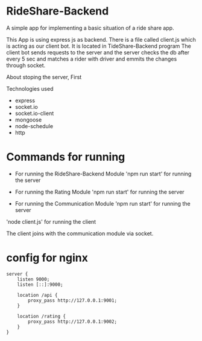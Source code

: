 # RideShare-Backend

A simple app for implementing a basic situation of a ride share app.

This App is using express js  as backend. 
There is a file called client.js which is acting as our client bot. It is located in TideShare-Backend program 
The client bot sends requests to the server and the server checks the db after every 5 sec and matches 
a rider with driver and emmits the changes through socket.

About stoping the server, First

Technologies used

* express
* socket.io
* socket.io-client
* mongoose
* node-schedule
* http

# Commands for running

* For running the RideShare-Backend Module
  'npm run start' for running the server 

* For running the Rating Module
  'npm run start' for running the server

* For running the Communication Module
  'npm run start' for running the server

'node client.js' for running the client

The client joins with the communication module via socket.

# config for nginx 


	server {
		listen 9000;
		listen [::]:9000;
		
		location /api {
			proxy_pass http://127.0.0.1:9001;
		}
		
		location /rating {
			proxy_pass http://127.0.0.1:9002;
		}
	}

